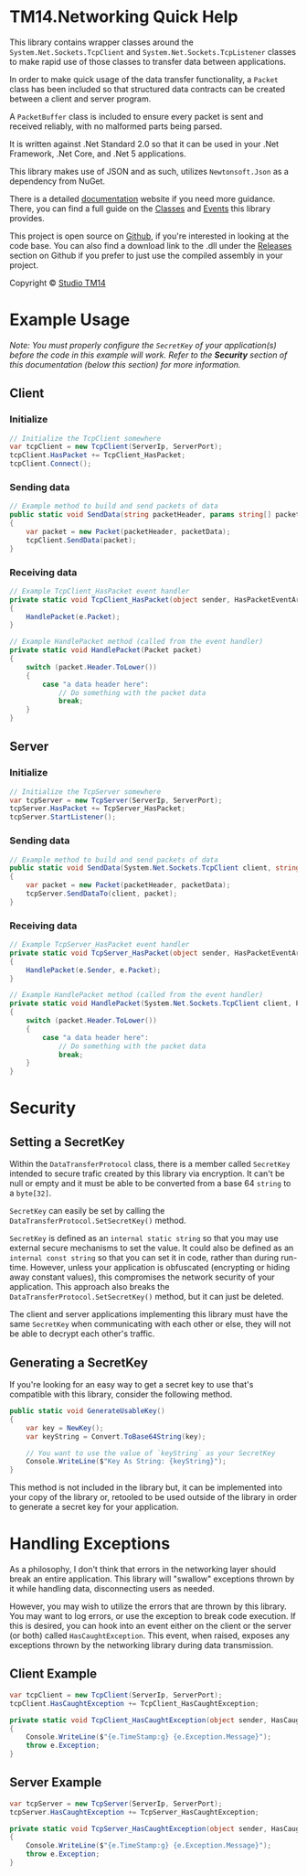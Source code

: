 # TM14.Networking Quick Help

This library contains wrapper classes around the `System.Net.Sockets.TcpClient` and `System.Net.Sockets.TcpListener` classes to make rapid use of those classes to transfer data between applications.

In order to make quick usage of the data transfer functionality, a `Packet` class has been included so that structured data contracts can be created between a client and server program.

A `PacketBuffer` class is included to ensure every packet is sent and received reliably, with no malformed parts being parsed.

It is written against .Net Standard 2.0 so that it can be used in your .Net Framework, .Net Core, and .Net 5 applications.

This library makes use of JSON and as such, utilizes `Newtonsoft.Json` as a dependency from NuGet.

There is a detailed [documentation](https://networking.tm14.net/) website if you need more guidance. There, you can find a full guide on the [Classes](https://networking.tm14.net/a00051.html) and [Events](https://networking.tm14.net/a00052.html) this library provides.

This project is open source on [Github](https://github.com/mnwachukwu/TM14.Networking), if you're interested in looking at the code base. You can also find a download link to the .dll under the [Releases](https://github.com/mnwachukwu/TM14.Networking/releases) section on Github if you prefer to just use the compiled assembly in your project.

Copyright &copy; [Studio TM14](https://tm14.net/)

# Example Usage
*Note: You must properly configure the `SecretKey` of your application(s) before the code in this example will work. Refer to the **Security** section of this documentation (below this section) for more information.*

## Client
### Initialize
```cs
// Initialize the TcpClient somewhere
var tcpClient = new TcpClient(ServerIp, ServerPort);
tcpClient.HasPacket += TcpClient_HasPacket;
tcpClient.Connect();
```

### Sending data
```cs
// Example method to build and send packets of data
public static void SendData(string packetHeader, params string[] packetData)
{
    var packet = new Packet(packetHeader, packetData);
    tcpClient.SendData(packet);
}
```

### Receiving data
```cs
// Example TcpClient_HasPacket event handler
private static void TcpClient_HasPacket(object sender, HasPacketEventArgs e)
{
    HandlePacket(e.Packet);
}

// Example HandlePacket method (called from the event handler)
private static void HandlePacket(Packet packet)
{
    switch (packet.Header.ToLower())
    {
        case "a data header here":
            // Do something with the packet data
            break;
    }
}
```

## Server
### Initialize
```cs
// Initialize the TcpServer somewhere
var tcpServer = new TcpServer(ServerIp, ServerPort);
tcpServer.HasPacket += TcpServer_HasPacket;
tcpServer.StartListener();
```

### Sending data
```cs
// Example method to build and send packets of data
public static void SendData(System.Net.Sockets.TcpClient client, string packetHeader, params string[] packetData)
{
    var packet = new Packet(packetHeader, packetData);
    tcpServer.SendDataTo(client, packet);
}
```

### Receiving data
```cs
// Example TcpServer_HasPacket event handler
private static void TcpServer_HasPacket(object sender, HasPacketEventArgs e)
{
    HandlePacket(e.Sender, e.Packet);
}

// Example HandlePacket method (called from the event handler)
private static void HandlePacket(System.Net.Sockets.TcpClient client, Packet packet)
{
    switch (packet.Header.ToLower())
    {
        case "a data header here":
            // Do something with the packet data
            break;
    }
}
```

# Security
## Setting a SecretKey
Within the `DataTransferProtocol` class, there is a member called `SecretKey` intended to secure trafic created by this library via encryption. It can't be null or empty and it must be able to be converted from a base 64 `string` to a `byte[32]`.

`SecretKey` can easily be set by calling the `DataTransferProtocol.SetSecretKey()` method.

`SecretKey` is defined as an `internal static string` so that you may use external secure mechanisms to set the value. It could also be defined as an `internal const string` so that you can set it in code, rather than during run-time. However, unless your application is obfuscated (encrypting or hiding away constant values), this compromises the network security of your application. This approach also breaks the `DataTransferProtocol.SetSecretKey()` method, but it can just be deleted.

The client and server applications implementing this library must have the same `SecretKey` when communicating with each other or else, they will not be able to decrypt each other's traffic.

## Generating a SecretKey
If you're looking for an easy way to get a secret key to use that's compatible with this library, consider the following method.

```cs
public static void GenerateUsableKey()
{
    var key = NewKey();
    var keyString = Convert.ToBase64String(key);

    // You want to use the value of `keyString` as your SecretKey
    Console.WriteLine($"Key As String: {keyString}");
}
```

This method is not included in the library but, it can be implemented into your copy of the library or, retooled to be used outside of the library in order to generate a secret key for your application.

# Handling Exceptions

As a philosophy, I don't think that errors in the networking layer should break an entire application. This library will "swallow" exceptions thrown by it while handling data, disconnecting users as needed.

However, you may wish to utilize the errors that are thrown by this library. You may want to log errors, or use the exception to break code execution. If this is desired, you can hook into an event either on the client or the server (or both) called `HasCaughtException`. This event, when raised, exposes any exceptions thrown by the networking library during data transmission.

## Client Example
```cs
var tcpClient = new TcpClient(ServerIp, ServerPort);
tcpClient.HasCaughtException += TcpClient_HasCaughtException;

private static void TcpClient_HasCaughtException(object sender, HasCaughtExceptionEventArgs e)
{
    Console.WriteLine($"{e.TimeStamp:g} {e.Exception.Message}");
    throw e.Exception;
}
```

## Server Example
```cs
var tcpServer = new TcpServer(ServerIp, ServerPort);
tcpServer.HasCaughtException += TcpServer_HasCaughtException;

private static void TcpServer_HasCaughtException(object sender, HasCaughtExceptionEventArgs e)
{
    Console.WriteLine($"{e.TimeStamp:g} {e.Exception.Message}");
    throw e.Exception;
}
```